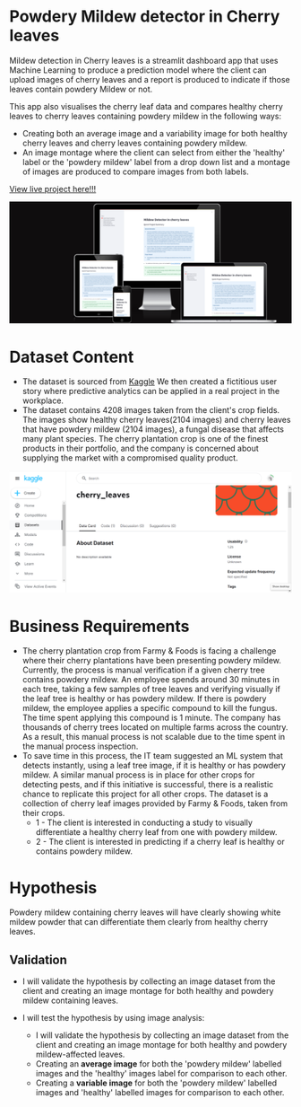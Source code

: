 # Powdery Mildew detector in Cherry leaves

Mildew detection in Cherry leaves is a streamlit dashboard app that uses Machine Learning to produce a prediction model where the client can upload images of cherry leaves and a report is produced to indicate if those leaves contain powdery Mildew or not.


This app also visualises the cherry leaf data and compares healthy cherry leaves to cherry leaves containing powdery mildew in the following ways:
- Creating both an average image and a variability image for both healthy cherry leaves and cherry leaves containing powdery mildew.
- An image montage where the client can select from either the 'healthy' label or the 'powdery mildew' label from a drop down list and a montage of images are produced to compare images from both labels.

[View live project here!!!](https://cherry-leaf-mildew-detector-3-3672595f0fcb.herokuapp.com/)

![](/docs/am_i_responsive%20_image.png)

# Dataset Content
- The dataset is sourced from [Kaggle](https://www.kaggle.com/datasets/codeinstitute/cherry-leaves)  We then created a fictitious user story where predictive analytics can be applied in a real project in the workplace.
- The dataset contains 4208 images taken from the client's crop fields. The images show healthy cherry leaves(2104 images) and cherry leaves that have powdery mildew (2104 images), a fungal disease that affects many plant species. The cherry plantation crop is one of the finest products in their portfolio, and the company is concerned about supplying the market with a compromised quality product.

![](/docs/kaggle_dataset_image.png)

# Business Requirements
- The cherry plantation crop from Farmy & Foods is facing a challenge where their cherry plantations have been presenting powdery mildew. Currently, the process is manual verification if a given cherry tree contains powdery mildew. An employee spends around 30 minutes in each tree, taking a few samples of tree leaves and verifying visually if the leaf tree is healthy or has powdery mildew. If there is powdery mildew, the employee applies a specific compound to kill the fungus. The time spent applying this compound is 1 minute. The company has thousands of cherry trees located on multiple farms across the country. As a result, this manual process is not scalable due to the time spent in the manual process inspection.
- To save time in this process, the IT team suggested an ML system that detects instantly, using a leaf tree image, if it is healthy or has powdery mildew. A similar manual process is in place for other crops for detecting pests, and if this initiative is successful, there is a realistic chance to replicate this project for all other crops. The dataset is a collection of cherry leaf images provided by Farmy & Foods, taken from their crops.
    - 1 - The client is interested in conducting a study to visually differentiate a healthy cherry leaf from one with powdery mildew.
    - 2 - The client is interested in predicting if a cherry leaf is healthy or contains powdery mildew.

# Hypothesis

Powdery mildew containing cherry leaves  will have clearly showing white mildew powder that can differentiate them clearly from healthy cherry leaves.

## Validation
- I will validate the hypothesis by collecting an image dataset from the client and creating an image montage for both healthy and powdery mildew containing leaves.

- I will test the hypothesis by using image analysis:
    - I will validate the hypothesis by collecting an image dataset from the client and creating an image montage for both healthy and powdery mildew-affected leaves.
    - Creating an **average image** for both the 'powdery mildew' labelled images and the 'healthy' images label for comparison to each other.
    - Creating a **variable image** for both the 'powdery mildew' labelled images and 'healthy' labelled images for comparison to each other.
